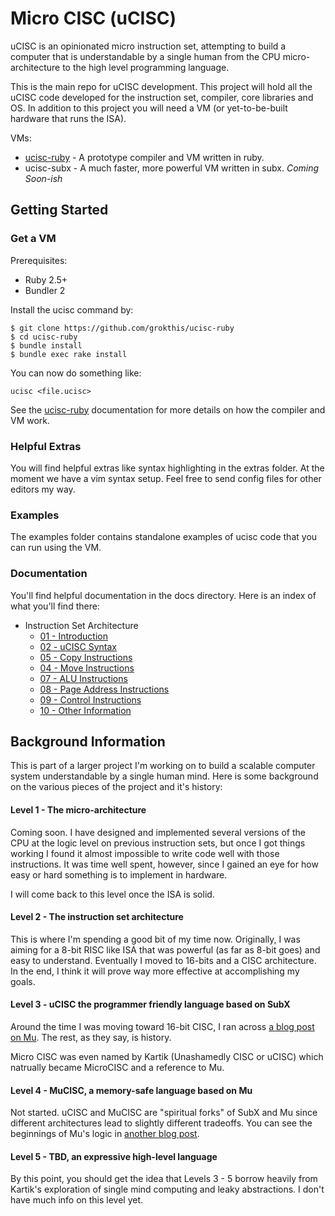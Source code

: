 # Micro CISC (uCISC)

uCISC is an opinionated micro instruction set, attempting to
build a computer that is understandable by a single human
from the CPU micro-architecture to the high level programming
language.

This is the main repo for uCISC development. This project will
hold all the uCISC code developed for the instruction set,
compiler, core libraries and OS. In addition to this project
you will need a VM (or yet-to-be-built hardware that runs the
ISA).

VMs:

* [ucisc-ruby](https://github.com/grokthis/ucisc-ruby) - A
  prototype compiler and VM written in ruby.
* ucisc-subx - A much faster, more powerful VM written in
  subx. *Coming Soon-ish*

## Getting Started

### Get a VM

Prerequisites:
 * Ruby 2.5+
 * Bundler 2

Install the ucisc command by:

```
$ git clone https://github.com/grokthis/ucisc-ruby
$ cd ucisc-ruby
$ bundle install
$ bundle exec rake install
```

You can now do something like:

```
ucisc <file.ucisc>
```

See the [ucisc-ruby](https://github.com/grokthis/ucisc-ruby#usage)
documentation for more details on how the compiler and VM work.

### Helpful Extras

You will find helpful extras like syntax highlighting in the
extras folder. At the moment we have a vim syntax setup. Feel
free to send config files for other editors my way. 

### Examples

The examples folder contains standalone examples of ucisc code
that you can run using the VM.

### Documentation

You'll find helpful documentation in the docs directory. Here
is an index of what you'll find there:

* Instruction Set Architecture
  * [01 - Introduction](/docs/01_Introduction.md)
  * [02 - uCISC Syntax](/docs/02_Syntax.md)
  * [05 - Copy Instructions](/docs/05_Copy.md)
  * [04 - Move Instructions](/docs/06_Move.md)
  * [07 - ALU Instructions](/docs/07_ALU.md)
  * [08 - Page Address Instructions](/docs/08_Page.md)
  * [09 - Control Instructions](/docs/09_Control.md)
  * [10 - Other Information](/docs/10_Other.md)

## Background Information

This is part of a larger project I'm working on to build a
scalable computer system understandable by a single human
mind. Here is some background on the various pieces of the
project and it's history:

#### Level 1 - The micro-architecture

Coming soon. I have designed and implemented several versions
of the CPU at the logic level on previous instruction sets,
but once I got things working I found it almost impossible
to write code well with those instructions. It was time well
spent, however, since I gained an eye for how easy or hard
something is to implement in hardware.

I will come back to this level once the ISA is solid.

#### Level 2 - The instruction set architecture

This is where I'm spending a good bit of my time now.
Originally, I was aiming for a 8-bit RISC like ISA that was
powerful (as far as 8-bit goes) and easy to understand.
Eventually I moved to 16-bits and a CISC architecture. In the
end, I think it will prove way more effective at accomplishing
my goals.

#### Level 3 - uCISC the programmer friendly language based on SubX

Around the time I was moving toward 16-bit CISC, I ran across
[a blog post on Mu](http://akkartik.name/post/mu-2019-1). The
rest, as they say, is history.

Micro CISC was even named by Kartik (Unashamedly CISC or uCISC)
which natrually became MicroCISC and a reference to Mu.

#### Level 4 - MuCISC, a memory-safe language based on Mu

Not started. uCISC and MuCISC are "spiritual forks" of SubX
and Mu since different architectures lead to slightly
different tradeoffs. You can see the beginnings of Mu's logic
in [another blog post](http://akkartik.name/post/mu-2019-2).

#### Level 5 - TBD, an expressive high-level language

By this point, you should get the idea that Levels 3 - 5
borrow heavily from Kartik's exploration of single mind
computing and leaky abstractions. I don't have much info
on this level yet.

